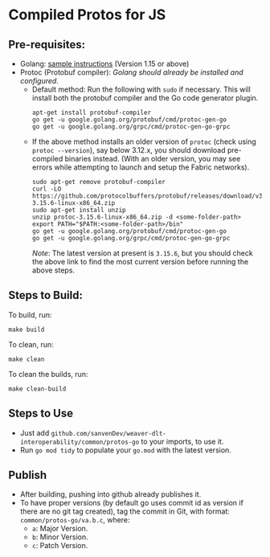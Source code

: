 # Compiled Protos for JS

## Pre-requisites:

- Golang: [sample instructions](https://golang.org/dl/) (Version 1.15 or above)
- Protoc (Protobuf compiler): _Golang should already be installed and configured._
  * Default method: Run the following with `sudo` if necessary. This will install both the protobuf compiler and the Go code generator plugin.
    ```
    apt-get install protobuf-compiler
    go get -u google.golang.org/protobuf/cmd/protoc-gen-go
    go get -u google.golang.org/grpc/cmd/protoc-gen-go-grpc
    ```
  * If the above method installs an older version of `protoc` (check using `protoc --version`), say below 3.12.x, you should download pre-compiled binaries instead. (With an older version, you may see errors while attempting to launch and setup the Fabric networks).
    ```
    sudo apt-get remove protobuf-compiler
    curl -LO https://github.com/protocolbuffers/protobuf/releases/download/v3.15.6/protoc-3.15.6-linux-x86_64.zip
    sudo apt-get install unzip
    unzip protoc-3.15.6-linux-x86_64.zip -d <some-folder-path>
    export PATH="$PATH:<some-folder-path>/bin"
    go get -u google.golang.org/protobuf/cmd/protoc-gen-go
    go get -u google.golang.org/grpc/cmd/protoc-gen-go-grpc
    ```
    _Note_: The latest version at present is `3.15.6`, but you should check the above link to find the most current version before running the above steps.

## Steps to Build:

To build, run:
```
make build
```

To clean, run:
```
make clean
```

To clean the builds, run:
```
make clean-build
```

## Steps to Use
* Just add `github.com/sanvenDev/weaver-dlt-interoperability/common/protos-go` to your imports, to use it.
* Run `go mod tidy` to populate your `go.mod` with the latest version.

## Publish

* After building, pushing into github already publishes it.
* To have proper versions (by default go uses commit id as version if there are no git tag created), tag the commit in Git, with format: `common/protos-go/va.b.c`, where:
    - `a`: Major Version.
    - `b`: Minor Version.
    - `c`: Patch Version.
